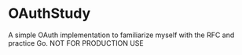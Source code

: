 # OAuthStudy
A simple OAuth implementation to familiarize myself with the RFC and practice Go.  NOT FOR PRODUCTION USE

